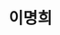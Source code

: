 ---
layout: hubs
key: Q55733169
title: 이명희
name: 이명희
description: 전 일우재단 이사장
score: 3.75778801566246e-05
degree: 4
---